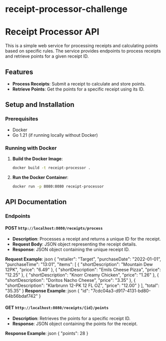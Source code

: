 # receipt-processor-challenge

# Receipt Processor API

This is a simple web service for processing receipts and calculating points based on specific rules. The service provides endpoints to process receipts and retrieve points for a given receipt ID.

## Features

- **Process Receipts**: Submit a receipt to calculate and store points.
- **Retrieve Points**: Get the points for a specific receipt using its ID.

## Setup and Installation

### Prerequisites

- Docker
- Go 1.21 (if running locally without Docker)

### Running with Docker

1. **Build the Docker Image**:

   ```sh
   docker build -t receipt-processor .
   ```

2. **Run the Docker Container**:

   ```sh
   docker run -p 8080:8080 receipt-processor
   ```

## API Documentation

### Endpoints

#### POST `http://localhost:8080/receipts/process`

- **Description**: Processes a receipt and returns a unique ID for the receipt.
- **Request Body**: JSON object representing the receipt details.
- **Response**: JSON object containing the unique receipt ID.

**Request Example**:
json
{
"retailer": "Target",
"purchaseDate": "2022-01-01",
"purchaseTime": "13:01",
"items": [
{
"shortDescription": "Mountain Dew 12PK",
"price": "6.49"
},
{
"shortDescription": "Emils Cheese Pizza",
"price": "12.25"
},
{
"shortDescription": "Knorr Creamy Chicken",
"price": "1.26"
},
{
"shortDescription": "Doritos Nacho Cheese",
"price": "3.35"
},
{
"shortDescription": "Klarbrunn 12-PK 12 FL OZ",
"price": "12.00"
}
],
"total": "35.35"
}
**Response Example**:
json
{
"id": "7cdc04a3-d917-4131-bd80-64b56bdaf742"
}

#### GET `http://localhost:8080/receipts/{id}/points`

- **Description**: Retrieves the points for a specific receipt ID.
- **Response**: JSON object containing the points for the receipt.

**Response Example**:
json
{
"points": 28
}
